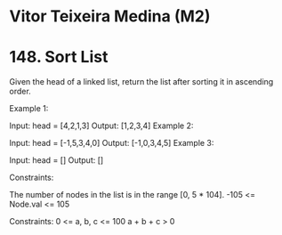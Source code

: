 # Vitor Teixeira Medina (M2)

# 148. Sort List

Given the head of a linked list, return the list after sorting it in ascending order.

Example 1:

Input: head = [4,2,1,3]
Output: [1,2,3,4]
Example 2:

Input: head = [-1,5,3,4,0]
Output: [-1,0,3,4,5]
Example 3:

Input: head = []
Output: []

Constraints:

The number of nodes in the list is in the range [0, 5 * 104].
-105 <= Node.val <= 105
 
Constraints:
0 <= a, b, c <= 100
a + b + c > 0
